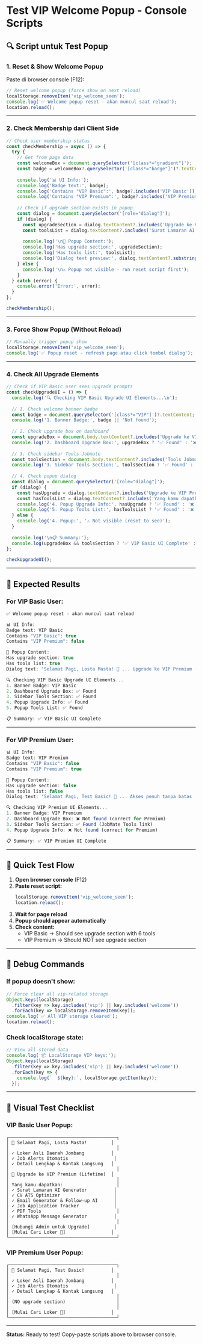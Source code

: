# Test VIP Welcome Popup - Console Scripts

## 🔍 Script untuk Test Popup

### **1. Reset & Show Welcome Popup**

Paste di browser console (F12):

```javascript
// Reset welcome popup (force show on next reload)
localStorage.removeItem('vip_welcome_seen');
console.log('✅ Welcome popup reset - akan muncul saat reload');
location.reload();
```

---

### **2. Check Membership dari Client Side**

```javascript
// Check user membership status
const checkMembership = async () => {
  try {
    // Get from page data
    const welcomeBox = document.querySelector('[class*="gradient"]');
    const badge = welcomeBox?.querySelector('[class*="badge"]')?.textContent;
    
    console.log('📊 UI Info:');
    console.log('Badge text:', badge);
    console.log('Contains "VIP Basic":', badge?.includes('VIP Basic'));
    console.log('Contains "VIP Premium":', badge?.includes('VIP Premium'));
    
    // Check if upgrade section exists in popup
    const dialog = document.querySelector('[role="dialog"]');
    if (dialog) {
      const upgradeSection = dialog.textContent?.includes('Upgrade ke VIP Premium');
      const toolsList = dialog.textContent?.includes('Surat Lamaran AI');
      
      console.log('\n🎯 Popup Content:');
      console.log('Has upgrade section:', upgradeSection);
      console.log('Has tools list:', toolsList);
      console.log('Dialog text preview:', dialog.textContent?.substring(0, 200));
    } else {
      console.log('\n⚠️ Popup not visible - run reset script first');
    }
  } catch (error) {
    console.error('Error:', error);
  }
};

checkMembership();
```

---

### **3. Force Show Popup (Without Reload)**

```javascript
// Manually trigger popup show
localStorage.removeItem('vip_welcome_seen');
console.log('✅ Popup reset - refresh page atau click tombol dialog');
```

---

### **4. Check All Upgrade Elements**

```javascript
// Check if VIP Basic user sees upgrade prompts
const checkUpgradeUI = () => {
  console.log('🔍 Checking VIP Basic Upgrade UI Elements...\n');
  
  // 1. Check welcome banner badge
  const badge = document.querySelector('[class*="VIP"]')?.textContent;
  console.log('1. Banner Badge:', badge || 'Not found');
  
  // 2. Check upgrade box on dashboard
  const upgradeBox = document.body.textContent?.includes('Upgrade ke VIP Premium');
  console.log('2. Dashboard Upgrade Box:', upgradeBox ? '✅ Found' : '❌ Not found');
  
  // 3. Check sidebar Tools Jobmate
  const toolsSection = document.body.textContent?.includes('Tools Jobmate');
  console.log('3. Sidebar Tools Section:', toolsSection ? '✅ Found' : '❌ Not found');
  
  // 4. Check popup dialog
  const dialog = document.querySelector('[role="dialog"]');
  if (dialog) {
    const hasUpgrade = dialog.textContent?.includes('Upgrade ke VIP Premium');
    const hasToolsList = dialog.textContent?.includes('Yang kamu dapatkan');
    console.log('4. Popup Upgrade Info:', hasUpgrade ? '✅ Found' : '❌ Not found');
    console.log('5. Popup Tools List:', hasToolsList ? '✅ Found' : '❌ Not found');
  } else {
    console.log('4. Popup:', '⚠️ Not visible (reset to see)');
  }
  
  console.log('\n📋 Summary:');
  console.log(upgradeBox && toolsSection ? '✅ VIP Basic UI Complete' : '⚠️ Some elements missing');
};

checkUpgradeUI();
```

---

## 🎯 Expected Results

### **For VIP Basic User:**

```javascript
✅ Welcome popup reset - akan muncul saat reload

📊 UI Info:
Badge text: VIP Basic
Contains "VIP Basic": true
Contains "VIP Premium": false

🎯 Popup Content:
Has upgrade section: true
Has tools list: true
Dialog text: "Selamat Pagi, Losta Masta! 👋 ... Upgrade ke VIP Premium (Lifetime) ..."

🔍 Checking VIP Basic Upgrade UI Elements...
1. Banner Badge: VIP Basic
2. Dashboard Upgrade Box: ✅ Found
3. Sidebar Tools Section: ✅ Found
4. Popup Upgrade Info: ✅ Found
5. Popup Tools List: ✅ Found

📋 Summary: ✅ VIP Basic UI Complete
```

---

### **For VIP Premium User:**

```javascript
📊 UI Info:
Badge text: VIP Premium
Contains "VIP Basic": false
Contains "VIP Premium": true

🎯 Popup Content:
Has upgrade section: false
Has tools list: false
Dialog text: "Selamat Pagi, Test Basic! 👋 ... Akses penuh tanpa batas ..."

🔍 Checking VIP Premium UI Elements...
1. Banner Badge: VIP Premium
2. Dashboard Upgrade Box: ❌ Not found (correct for Premium)
3. Sidebar Tools Section: ✅ Found (JobMate Tools link)
4. Popup Upgrade Info: ❌ Not found (correct for Premium)

📋 Summary: ✅ VIP Premium UI Complete
```

---

## 🚀 Quick Test Flow

1. **Open browser console** (F12)
2. **Paste reset script:**
   ```javascript
   localStorage.removeItem('vip_welcome_seen');
   location.reload();
   ```
3. **Wait for page reload**
4. **Popup should appear automatically**
5. **Check content:**
   - VIP Basic → Should see upgrade section with 6 tools
   - VIP Premium → Should NOT see upgrade section

---

## 📝 Debug Commands

### **If popup doesn't show:**

```javascript
// Force clear all vip-related storage
Object.keys(localStorage)
  .filter(key => key.includes('vip') || key.includes('welcome'))
  .forEach(key => localStorage.removeItem(key));
console.log('✅ All VIP storage cleared');
location.reload();
```

### **Check localStorage state:**

```javascript
// View all stored data
console.log('📦 LocalStorage VIP keys:');
Object.keys(localStorage)
  .filter(key => key.includes('vip') || key.includes('welcome'))
  .forEach(key => {
    console.log(`  ${key}:`, localStorage.getItem(key));
  });
```

---

## 🎨 Visual Test Checklist

### **VIP Basic User Popup:**
```
┌────────────────────────────────────────┐
│ 🎉 Selamat Pagi, Losta Masta!         │
│                                        │
│ ✓ Loker Asli Daerah Jombang          │
│ ✓ Job Alerts Otomatis                 │
│ ✓ Detail Lengkap & Kontak Langsung   │
│                                        │
│ 🎁 Upgrade ke VIP Premium (Lifetime)  │
│                                        │
│ Yang kamu dapatkan:                    │
│ ✓ Surat Lamaran AI Generator          │
│ ✓ CV ATS Optimizer                    │
│ ✓ Email Generator & Follow-up AI      │
│ ✓ Job Application Tracker             │
│ ✓ PDF Tools                            │
│ ✓ WhatsApp Message Generator          │
│                                        │
│ [Hubungi Admin untuk Upgrade]         │
│ [Mulai Cari Loker 🚀]                 │
└────────────────────────────────────────┘
```

### **VIP Premium User Popup:**
```
┌────────────────────────────────────────┐
│ 🎉 Selamat Pagi, Test Basic!          │
│                                        │
│ ✓ Loker Asli Daerah Jombang          │
│ ✓ Job Alerts Otomatis                 │
│ ✓ Detail Lengkap & Kontak Langsung   │
│                                        │
│ (NO upgrade section)                   │
│                                        │
│ [Mulai Cari Loker 🚀]                 │
└────────────────────────────────────────┘
```

---

**Status:** Ready to test! Copy-paste scripts above to browser console.
